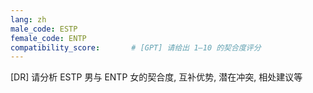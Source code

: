 ```yaml
---
lang: zh
male_code: ESTP
female_code: ENTP
compatibility_score:       # [GPT] 请给出 1–10 的契合度评分
---
```


[DR] 请分析 ESTP 男与 ENTP 女的契合度, 互补优势, 潜在冲突, 相处建议等

